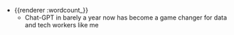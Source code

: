 - {{renderer :wordcount_}}
	- Chat-GPT in barely a year now has become a game changer for data and tech workers like me